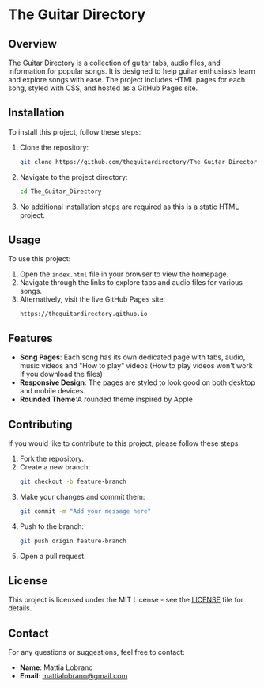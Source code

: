 # The Guitar Directory

## Overview
The Guitar Directory is a collection of guitar tabs, audio files, and information for popular songs. It is designed to help guitar enthusiasts learn and explore songs with ease. The project includes HTML pages for each song, styled with CSS, and hosted as a GitHub Pages site.

## Installation
To install this project, follow these steps:
1. Clone the repository:
   ```bash
   git clone https://github.com/theguitardirectory/The_Guitar_Directory.git
   ```
2. Navigate to the project directory:
   ```bash
   cd The_Guitar_Directory
   ```
3. No additional installation steps are required as this is a static HTML project.

## Usage
To use this project:
1. Open the `index.html` file in your browser to view the homepage.
2. Navigate through the links to explore tabs and audio files for various songs.
3. Alternatively, visit the live GitHub Pages site:
   ```
   https://theguitardirectory.github.io
   ```

## Features
- **Song Pages**: Each song has its own dedicated page with tabs, audio, music videos and "How to play" videos (How to play videos won't work if you download the files)
- **Responsive Design**: The pages are styled to look good on both desktop and mobile devices.
- **Rounded Theme**:A rounded theme inspired by Apple

## Contributing
If you would like to contribute to this project, please follow these steps:
1. Fork the repository.
2. Create a new branch:
   ```bash
   git checkout -b feature-branch
   ```
3. Make your changes and commit them:
   ```bash
   git commit -m "Add your message here"
   ```
4. Push to the branch:
   ```bash
   git push origin feature-branch
   ```
5. Open a pull request.

## License
This project is licensed under the MIT License - see the [LICENSE](LICENSE) file for details.

## Contact
For any questions or suggestions, feel free to contact:
- **Name**: Mattia Lobrano
- **Email**: mattialobrano@gmail.com